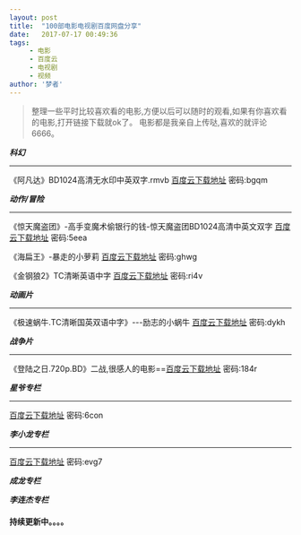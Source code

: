 ```yaml
---
layout: post
title:  "100部电影电视剧百度网盘分享"
date:   2017-07-17 00:49:36
tags:
     - 电影
     - 百度云
     - 电视剧
     - 视频
author: '梦者'
---
```


> 整理一些平时比较喜欢看的电影,方便以后可以随时的观看,如果有你喜欢看的电影,打开链接下载就ok了。
> 电影都是我亲自上传哒,喜欢的就评论6666。

***科幻***

---

《阿凡达》BD1024高清无水印中英双字.rmvb  [百度云下载地址](http://pan.baidu.com/s/1pKTKxkR) 密码:bgqm



***动作/冒险***

---

《惊天魔盗团》-高手变魔术偷银行的钱-惊天魔盗团BD1024高清中英文双字 [百度云下载地址](http://pan.baidu.com/s/1bpo1HAB)   密码:5eea

《海扁王》-暴走的小萝莉 [百度云下载地址](http://pan.baidu.com/s/1bp3uL4b)   密码:ghwg

《金钢狼2》TC清晰英语中字 [百度云下载地址](http://pan.baidu.com/s/1kVebYPT)     密码:ri4v

 ***动画片***

 ---

《极速蜗牛.TC清晰国英双语中字》---励志的小蜗牛 [百度云下载地址](http://pan.baidu.com/s/1jHXst8q)   密码:dykh


***战争片***

---

《登陆之日.720p.BD》二战,很感人的电影==[百度云下载地址](http://pan.baidu.com/s/1gfILEKz)   密码:184r


***星爷专栏***

---

[百度云下载地址](http://pan.baidu.com/s/1qY6XZYk) 密码:6con

***李小龙专栏***

---

[百度云下载地址](http://pan.baidu.com/s/1c12w7zq) 密码:evg7

***成龙专栏***

***李连杰专栏***

#### 持续更新中。。。。
